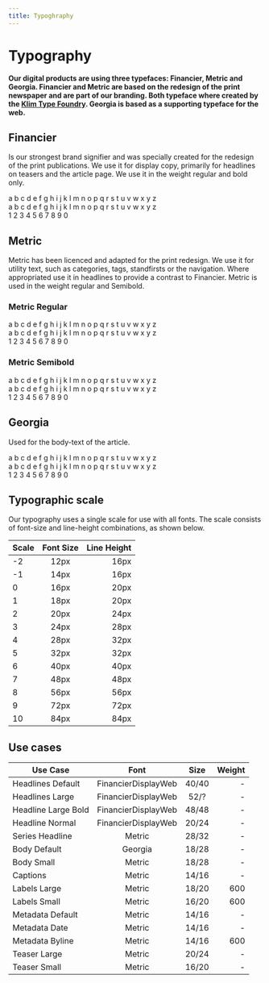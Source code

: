```yaml
---
title: Typoghraphy
---
```


# Typography

**Our digital products are using three typefaces: Financier, Metric and Georgia. Financier and Metric are based on the redesign of the print newspaper and are part of our branding. Both typeface where created by the [Klim Type Foundry](https://klim.co.nz). Georgia is based as a supporting typeface for the web.**

## Financier

Is our strongest brand signifier and was specially created for the redesign of the print publications. We use it for display copy, primarily for headlines on teasers and the article page. We use it in the weight regular and bold only.

  <div class="grid-wrapper typography-demo-wrapper">
    <div class="typography-demo typography-demo--uppercase typography-demo--financier">
      a b c d e f g h i j k l m n o p q r s t u v w x y z
    </div>
  </div>

  <div class="grid-wrapper typography-demo-wrapper">
    <div class="typography-demo typography-demo--financier">
      a b c d e f g h i j k l m n o p q r s t u v w x y z
    </div>
  </div>

  <div class="grid-wrapper typography-demo-wrapper">
    <div class="typography-demo typography-demo--financier">
      1 2 3 4 5 6 7 8 9 0
    </div>
  </div>

## Metric

Metric has been licenced and adapted for the print redesign. We use it for utility text, such as categories, tags, standfirsts or the navigation. Where appropriated use it in headlines to provide a contrast to Financier. Metric is used in the weight regular and Semibold.

### Metric Regular

  <div class="grid-wrapper typography-demo-wrapper">
    <div class="typography-demo typography-demo--uppercase typography-demo--metric">
      a b c d e f g h i j k l m n o p q r s t u v w x y z
    </div>
  </div>

  <div class="grid-wrapper typography-demo-wrapper">
    <div class="typography-demo typography-demo--metric">
      a b c d e f g h i j k l m n o p q r s t u v w x y z
    </div>
  </div>

  <div class="grid-wrapper typography-demo-wrapper">
    <div class="typography-demo typography-demo--metric">
      1 2 3 4 5 6 7 8 9 0
    </div>
  </div>

### Metric Semibold

  <div class="grid-wrapper typography-demo-wrapper">
    <div class="typography-demo typography-demo--uppercase typography-demo--metric-semibold">
      a b c d e f g h i j k l m n o p q r s t u v w x y z
    </div>
  </div>

  <div class="grid-wrapper typography-demo-wrapper">
    <div class="typography-demo typography-demo--metric-semibold">
      a b c d e f g h i j k l m n o p q r s t u v w x y z
    </div>
  </div>

  <div class="grid-wrapper typography-demo-wrapper">
    <div class="typography-demo typography-demo--metric-semibold">
      1 2 3 4 5 6 7 8 9 0
    </div>
  </div>

## Georgia

Used for the body-text of the article.

<div class="grid-wrapper typography-demo-wrapper">
  <div class="typography-demo typography-demo--uppercase typography-demo--georgia">
    a b c d e f g h i j k l m n o p q r s t u v w x y z
  </div>
</div>

<div class="grid-wrapper typography-demo-wrapper">
  <div class="typography-demo typography-demo--georgia">
    a b c d e f g h i j k l m n o p q r s t u v w x y z
  </div>
</div>

<div class="grid-wrapper typography-demo-wrapper">
  <div class="typography-demo typography-demo--georgia">
    1 2 3 4 5 6 7 8 9 0
  </div>
</div>

## Typographic scale

Our typography uses a single scale for use with all fonts. The scale consists of font-size and line-height combinations, as shown below.

| Scale | Font Size     | Line Height |
| ----- |:-------------:| -----------:|
| -2    | 12px          | 16px |
| -1    | 14px          | 16px |
| 0     | 16px          | 20px |
| 1     | 18px          | 20px |
| 2     | 20px          | 24px |
| 3     | 24px          | 28px |
| 4     | 28px          | 32px |
| 5     | 32px          | 32px |
| 6     | 40px          | 40px |
| 7     | 48px          | 48px |
| 8     | 56px          | 56px |
| 9     | 72px          | 72px |
| 10    | 84px          | 84px |

## Use cases

| Use Case | Font     | Size | Weight |
| ----- |:-------------:|:-------------:| -----------:|
| Headlines Default | FinancierDisplayWeb | 40/40 | - |
| Headlines Large    | FinancierDisplayWeb | 52/? | - |
| Headline Large Bold | FinancierDisplayWeb | 48/48 | - |
| Headline Normal  | FinancierDisplayWeb | 20/24 | - |
| Series Headline | Metric  | 28/32 | - |
| Body Default  | Georgia | 18/28 | - |
| Body Small | Metric  | 18/28 | - |
| Captions | Metric  | 14/16 | - |
| Labels Large     | Metric          | 18/20 | 600 |
| Labels Small     | Metric          | 16/20 | 600 |
| Metadata Default     | Metric          | 14/16 | - |
| Metadata Date   | Metric          | 14/16 | - |
| Metadata Byline   | Metric          | 14/16 | 600 |
| Teaser Large   | Metric          | 20/24 | - |
| Teaser Small   | Metric          | 16/20 | - |
